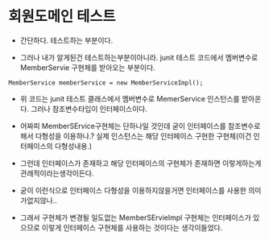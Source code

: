 # 회원도메인 테스트

- 간단하다. 테스트하는 부분이다.

- 그러나 내가 알게된건 테스트하는부분이아니라.
  junit 테스트 코드에서 멤버변수로 MemberServie 구현체를 받아오는 부분이다.

`MemberService memberService = new MemberServiceImpl();`

- 위 코드는 junit 테스트 클래스에서 멤버변수로 MemerService 인스턴스를 받아온다. 그러나 참조변수타입이 인터페이스이다.
- 어짜피 MemberSErvice구현체는 단하나일 것인데 굳이 인터페이스를 참조변수로해서 다형성을 이용하나.? 실제 인스턴스는 해당 인터페이스 구현한 구현체(이건 인터페이스의 다형성내용.)

- 그런데 인터페이스가 존재하고 해당 인터페이스의 구현체가 존재하면 이렇게하는게 관례적이라는생각이든다.

- 굳이 이런식으로 인터페이스 다형성을 이용하지않을거면 인터페이스를 사용한 의미가없지않나..

- 그래서 구현체가 변경될 일도없는 MemberSErvieImpl 구현체는 인터페이스가 있으므로 이렇게 인터페이스 구현체를 사용하는 것이다는 생각이들었다.
